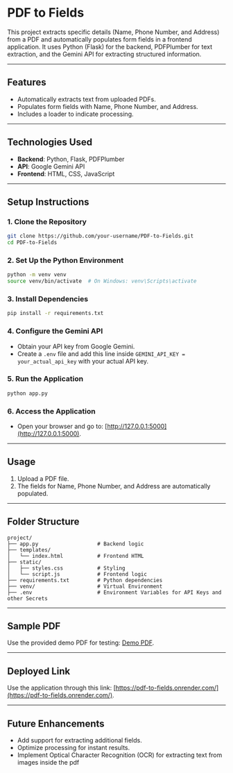 # **PDF to Fields**

This project extracts specific details (Name, Phone Number, and Address) from a PDF and automatically populates form fields in a frontend application. It uses Python (Flask) for the backend, PDFPlumber for text extraction, and the Gemini API for extracting structured information.

---

## **Features**
- Automatically extracts text from uploaded PDFs.
- Populates form fields with Name, Phone Number, and Address.
- Includes a loader to indicate processing.

---

## **Technologies Used**
- **Backend**: Python, Flask, PDFPlumber
- **API**: Google Gemini API
- **Frontend**: HTML, CSS, JavaScript

---

## **Setup Instructions**

### 1. **Clone the Repository**
```bash
git clone https://github.com/your-username/PDF-to-Fields.git
cd PDF-to-Fields
```

### 2. **Set Up the Python Environment**
```bash
python -m venv venv
source venv/bin/activate  # On Windows: venv\Scripts\activate
```

### 3. **Install Dependencies**
```bash
pip install -r requirements.txt
```

### 4. **Configure the Gemini API**
- Obtain your API key from Google Gemini.
- Create a `.env` file and add this line inside `GEMINI_API_KEY = your_actual_api_key` with your actual API key.

### 5. **Run the Application**
```bash
python app.py
```

### 6. **Access the Application**
- Open your browser and go to: [http://127.0.0.1:5000](http://127.0.0.1:5000).

---

## **Usage**
1. Upload a PDF file.
2. The fields for Name, Phone Number, and Address are automatically populated.

---

## **Folder Structure**
```
project/
├── app.py                   # Backend logic
├── templates/
│   └── index.html           # Frontend HTML
├── static/
│   ├── styles.css           # Styling
│   └── script.js            # Frontend logic
├── requirements.txt         # Python dependencies
├── venv/                    # Virtual Environment
├── .env                     # Environment Variables for API Keys and other Secrets
```

---

## **Sample PDF**
Use the provided demo PDF for testing: [Demo PDF](https://drive.google.com/file/d/1WTCFX4gTCwLNfsiWQyxLWyVdABQ3ko7T/view?usp=sharing).

---

## **Deployed Link**
Use the application through this link: [https://pdf-to-fields.onrender.com/](https://pdf-to-fields.onrender.com/).

---

## **Future Enhancements**
- Add support for extracting additional fields.
- Optimize processing for instant results.
- Implement Optical Character Recognition (OCR) for extracting text from images inside the pdf

